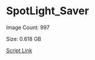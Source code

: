 # SpotLight_Saver

Image Count: 997

Size: 0.618 GB

[Script Link](https://github.com/liuyal/Archive/blob/master/Python/Utilities/Miscellaneous/spotlight_saver.py)